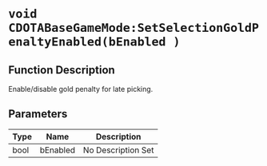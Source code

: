 # `void CDOTABaseGameMode:SetSelectionGoldPenaltyEnabled(bEnabled )`
## Function Description
Enable/disable gold penalty for late picking.
## Parameters
Type|Name|Description
--|--|--
bool|bEnabled|No Description Set
